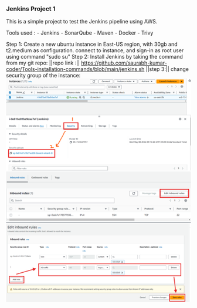 ### Jenkins Project 1

This is a simple project to test the Jenkins pipeline using AWS.

Tools used : - Jenkins - SonarQube - Maven - Docker - Trivy

Step 1: Create a new ubuntu instance in East-US region, with 30gb and t2.medium as configuration.
connect to instance, and sign-in as root user using command "sudo su"
Step 2: Install Jenkins by taking the command from my git repo:
||repo link :|| https://github.com/saurabh-kumar-coder/Tools-installation-commands/blob/main/jenkins.sh
||step 3:|| change security group of the instance:
![adding security group](image.png)
![edit inbound rule](image-1.png)
![adding inbound rule](image-2.png)
